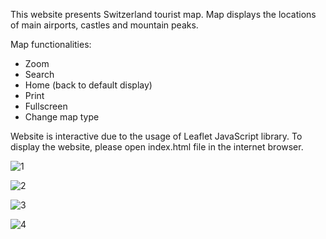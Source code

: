 This website presents Switzerland tourist map. Map displays the locations of main airports, castles and mountain peaks.

Map functionalities:
- Zoom
- Search
- Home (back to default display)
- Print
- Fullscreen
- Change map type

Website is interactive due to the usage of Leaflet JavaScript library.
To display the website, please open index.html file in the internet browser.







![1](https://user-images.githubusercontent.com/89083426/226198440-bb9e7c47-8175-49e6-b030-6f0656602f7a.png)













![2](https://user-images.githubusercontent.com/89083426/226198445-e313a1da-556d-4172-a6f8-b21b43768301.png)
















![3](https://user-images.githubusercontent.com/89083426/226198450-322e9053-4697-405f-a3c4-95c4cf28ef52.png)
















![4](https://user-images.githubusercontent.com/89083426/226198457-b838c621-c485-4ba7-9b13-843d38594f45.png)


















